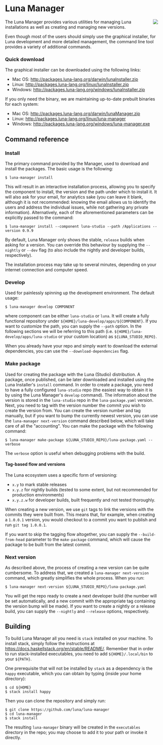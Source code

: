 # Luna Manager

<img src="https://github.com/luna/luna-studio/raw/master/resources/logo.ico" align="right" style="margin: 0 auto;">

The Luna Manager provides various utilities for managing Luna installations as well as creating and managing new versions.

Even though most of the users should simply use the graphical installer, for Luna development and more detailed management, the command line tool provides a variety of additional commands.

### Quick download

The graphical installer can be downloaded using the following links:
* Mac OS: http://packages.luna-lang.org/darwin/lunaInstaller.zip
* Linux: http://packages.luna-lang.org/linux/lunaInstaller.zip
* Windows: http://packages.luna-lang.org/windows/lunaInstaller.zip

If you only need the binary, we are maintaining up-to-date prebuilt binaries for each system:
* Mac OS: http://packages.luna-lang.org/darwin/lunaManager.zip
* Linux: http://packages.luna-lang.org/linux/luna-manager
* Windows: http://packages.luna-lang.org/windows/luna-manager.exe

## Command reference

### Install
The primary command provided by the Manager, used to download and install the packages. The basic usage is the following:
```
$ luna-manager install
```
This will result in an interactive installation process, allowing you to specify the component to install, the version and the path under which to install it. It will also ask for your email, for analytics sake (you can leave it blank, although it is not recommended: knowing the email allows us to identify the users and address the individual issues, while not gathering any private information). Alternatively, each of the aforementioned parameters can be explicitly passed to the command:
```
$ luna-manager install --component luna-studio --path /Applications --version 0.9.9
```
By default, Luna Manager only shows the stable, `release` builds when asking for a version. You can override this behaviour by supplying the `--nightly` or `--dev` flag (to also include the nightly and developer builds, respectively).

The installation process may take up to several minutes, depending on your internet connection and computer speed.

### Develop

Used for painlessly spinning up the development environment. The default usage:
```
$ luna-manager develop COMPONENT
```
where component can be either `luna-studio` or `luna`. It will create a fully functional repository under `${HOME}/luna-develop/apps/${COMPONENT}`. If you want to customize the path, you can supply the `--path` option. In the following sections we will be referring to this path (i.e. `${HOME}/luna-develop/apps/luna-studio` or your custom location) as `${LUNA_STUDIO_REPO}`.

When you already have your repo and simply want to download the external dependencies, you can use the `--download-dependencies` flag.

### Make package

Used for creating the package with the Luna (Studio) distribution. A package, once published, can be later downloaded and installed using the Luna Installer's `install` command. In order to create a package, you need to have a fully configured `luna-studio` repo (the easiest way to obtain it is by using the Luna Manager's `develop` command). The information about the version is stored in the `luna-studio` repo in the `luna-package.yaml` version. Next, you need to tag with the version number the commit you wish to create the version from. You can create the version number and tag manually, but if you want to bump the currently newest version, you can use the `luna-manager next-version` command described below, which will take care of all the "accounting". You can make the package with the following command:
```
$ luna-manager make-package ${LUNA_STUDIO_REPO}/luna-package.yaml --verbose
```

The `verbose` option is useful when debugging problems with the build.

#### Tag-based flow and versions
The Luna ecosystem uses a specific form of versioning:
* `x.y` to mark stable releases
* `x.y.z` for nightly builds (tested to some extent, but not recommended for production environments)
* `x.y.z.w` for developer builds, built frequently and not tested thoroughly.

When creating a new version, we use `git` tags to link the versions with the commits they were built from. This means that, for example, when creating a `1.0.0.1` version, you would checkout to a commit you want to publish and run `git tag 1.0.0.1`.

If you want to skip the tagging flow altogether, you can supply the `--build-from-head` parameter to the `make-package` command, which will cause the package to be built from the latest commit.

### Next version
As described above, the process of creating a new version can be quite cumbersome. To address that, we created a `luna-manager next-version` command, which greatly simplifies the whole process. When you run:
```
$ luna-manager next-version ${LUNA_STUDIO_REPO}/luna-package.yaml
```
You will get the repo ready to create a next developer build (the number will be set automatically, and a new commit with the appropriate tag containing the version bump will be made). If you want to create a nightly or a release build, you can supply the `--nightly` and `--release` options, respectively.

## Building
To build Luna Manager all you need is `stack` installed on your machine. To install stack, simply follow the instructions at https://docs.haskellstack.org/en/stable/README/. Remember that in order to run stack-installed executables, you need to add `${HOME}/.local/bin` to your `${PATH}`.

One prerequisite that will not be installed by `stack` as a dependency is the `happy` executable, which you can obtain by typing (inside your home directory):
```
$ cd ${HOME}
$ stack install happy
```

Then you can clone the repository and simply run:
```
$ git clone https://github.com/luna/luna-manager
$ cd luna-manager
$ stack install
```
The resulting `luna-manager` binary will be created in the `executables` directory in the repo; you may choose to add it to your path or invoke it directly.
